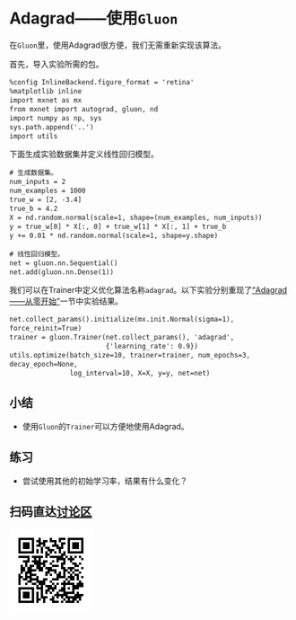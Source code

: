 # Adagrad——使用`Gluon`


在`Gluon`里，使用Adagrad很方便，我们无需重新实现该算法。

首先，导入实验所需的包。

```{.python .input}
%config InlineBackend.figure_format = 'retina'
%matplotlib inline
import mxnet as mx
from mxnet import autograd, gluon, nd
import numpy as np, sys
sys.path.append('..')
import utils
```

下面生成实验数据集并定义线性回归模型。

```{.python .input  n=1}
# 生成数据集。
num_inputs = 2
num_examples = 1000
true_w = [2, -3.4]
true_b = 4.2
X = nd.random.normal(scale=1, shape=(num_examples, num_inputs))
y = true_w[0] * X[:, 0] + true_w[1] * X[:, 1] + true_b
y += 0.01 * nd.random.normal(scale=1, shape=y.shape)

# 线性回归模型。
net = gluon.nn.Sequential()
net.add(gluon.nn.Dense(1))
```

我们可以在Trainer中定义优化算法名称`adagrad`。以下实验分别重现了[“Adagrad——从零开始”](adagrad-scratch.md)一节中实验结果。

```{.python .input  n=3}
net.collect_params().initialize(mx.init.Normal(sigma=1), force_reinit=True)
trainer = gluon.Trainer(net.collect_params(), 'adagrad',
                        {'learning_rate': 0.9})
utils.optimize(batch_size=10, trainer=trainer, num_epochs=3, decay_epoch=None,
               log_interval=10, X=X, y=y, net=net)
```

## 小结

* 使用`Gluon`的`Trainer`可以方便地使用Adagrad。

## 练习

* 尝试使用其他的初始学习率，结果有什么变化？

## 扫码直达[讨论区](https://discuss.gluon.ai/t/topic/2274)


![](../img/qr_adagrad-gluon.svg)
